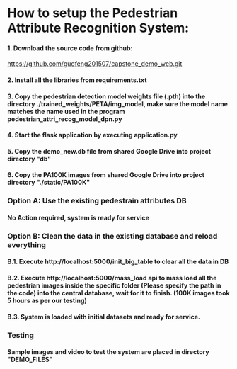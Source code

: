 # How to setup the Pedestrian Attribute Recognition System:


#### 1. Download the source code from github:
https://github.com/guofeng201507/capstone_demo_web.git
#### 2. Install all the libraries from requirements.txt

#### 3. Copy the pedestrian detection model weights file (.pth) into the directory ./trained_weights/PETA/img_model, make sure the model name matches the name used in the program pedestrian_attri_recog_model_dpn.py

#### 4. Start the flask application by executing application.py

#### 5. Copy the demo_new.db file from shared Google Drive into project directory "db"

#### 6. Copy the PA100K images from shared Google Drive into project directory "./static/PA100K"

### Option A: Use the existing pedestrain attributes DB
####     No Action required, system is ready for service

### Option B: Clean the data in the existing database and reload everything
####     B.1. Execute http://localhost:5000/init_big_table to clear all the data in DB
####     B.2. Execute http://localhost:5000/mass_load api to mass load all the pedestrian images inside the specific folder (Please specify the path in the code) into the central database, wait for it to finish. (100K images took 5 hours as per our testing)
####     B.3. System is loaded with initial datasets and ready for service.

### Testing
#### Sample images and video to test the system are placed in directory "DEMO_FILES"
